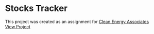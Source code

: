 # Stocks Tracker
This project was created as an assignment for [Clean Energy Associates](https://www.cea3.com/) <br>
[View Project](https://stoic-noether-425fa3.netlify.app/)
